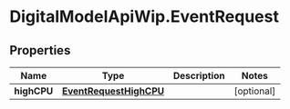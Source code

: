 # DigitalModelApiWip.EventRequest

## Properties

Name | Type | Description | Notes
------------ | ------------- | ------------- | -------------
**highCPU** | [**EventRequestHighCPU**](EventRequestHighCPU.md) |  | [optional] 


